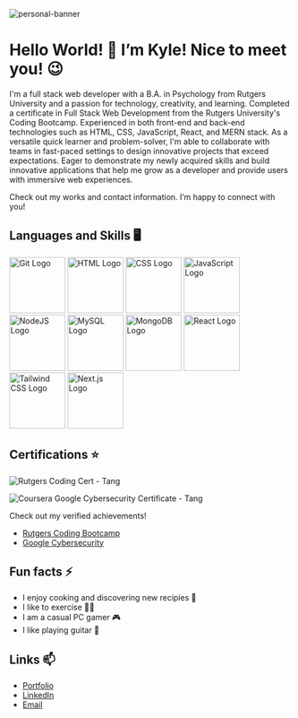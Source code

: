 ![personal-banner](https://github.com/kt946/kt946/assets/103476893/2d15ce71-641a-4ffe-b04b-7b65da1cf0f0 "Personal Banner")

# Hello World! 👋 I’m Kyle! Nice to meet you! 😉

I'm a full stack web developer with a B.A. in Psychology from Rutgers University and a passion for technology, creativity, and learning. Completed a certificate in Full Stack Web Development from the Rutgers University's Coding Bootcamp. Experienced in both front-end and back-end technologies such as HTML, CSS, JavaScript, React, and MERN stack. As a versatile quick learner and problem-solver, I'm able to collaborate with teams in fast-paced settings to design innovative projects that exceed expectations. Eager to demonstrate my newly acquired skills and build innovative applications that help me grow as a developer and provide users with immersive web experiences.

Check out my works and contact information. I’m happy to connect with you! 

## Languages and Skills 🖥️

<img src="https://github.com/kt946/kt946/assets/103476893/e37d2102-8c26-4cee-9ca0-026926b2af1b" alt="Git Logo" title="Git" width="100">
<img src="https://github.com/kt946/kt946/assets/103476893/3bb26a8d-c816-4219-be18-a5967fc94bca" alt="HTML Logo" title="HTML" width="100">
<img src="https://github.com/kt946/kt946/assets/103476893/153445a1-abf9-45e2-bbda-38fa6f81cdb6" alt="CSS Logo" title="CSS" width="100">
<img src="https://github.com/kt946/kt946/assets/103476893/75487117-7a04-4e31-a9ac-43270d60c98f" alt="JavaScript Logo" title="JavaScript" width="100">
<img src="https://github.com/kt946/kt946/assets/103476893/8fb7f901-c38e-47d3-b0b3-69b91607b80e" alt="NodeJS Logo" title="NodeJS" width="100">
<img src="https://github.com/kt946/kt946/assets/103476893/94d597e3-4fda-43df-b781-b0237836cc51" alt="MySQL Logo" title="MySQL" width="100">
<img src="https://github.com/kt946/kt946/assets/103476893/1eac454f-8f22-48a0-9f1c-4200b9f5c00c" alt="MongoDB Logo" title="MongoDB" width="100">
<img src="https://github.com/kt946/kt946/assets/103476893/a0487a87-a4d4-40e3-a7c1-c351fc01dae2" alt="React Logo" title="React" width="100">
<img src="https://github.com/kt946/kt946/assets/103476893/8e8b1087-ed8c-407f-8ad4-f5ec443e0a3c" alt="Tailwind CSS Logo" title="Tailwind CSS" width="100">
<img src="https://github.com/kt946/kt946/assets/103476893/0737d966-4cec-4274-90cc-3f6603af1587" alt="Next.js Logo" title="Next.js" width="100">

## Certifications ⭐

![Rutgers Coding Cert - Tang](https://github.com/kt946/kt946/assets/103476893/de43121c-4eaa-4f96-af19-2e668b463d62 "Full-Stack Web Development Certificate Rutgers Coding Bootcamp")

![Coursera Google Cybersecurity Certificate - Tang](https://github.com/kt946/kt946/assets/103476893/f9a87746-adaf-481f-b4e7-11fa1885eebc "Google Cybersecurity Certificate Coursera")

Check out my verified achievements!

- [Rutgers Coding Bootcamp](https://www.credly.com/badges/e89859c2-a106-4df0-a159-60c8477c0c23)
- [Google Cybersecurity](https://www.credly.com/badges/d5bf2812-6263-42c4-bda3-6033b73020af)

<!-- Be the author, not the plagiarist. -->
<!-- 剽窃者ではなく、著者になりましょう。 -->

## Fun facts ⚡
- I enjoy cooking and discovering new recipies 🍳
- I like to exercise 🏃‍♂️
- I am a casual PC gamer 🎮
- I like playing guitar 🎸

## Links 📫
- [Portfolio](https://www.kyletang.dev/)
- [LinkedIn](https://www.linkedin.com/in/kyle-tang-/)
- [Email](mailto:ktang1151@gmail.com)


<!--
**kt946/kt946** is a ✨ _special_ ✨ repository because its `README.md` (this file) appears on your GitHub profile.

Here are some ideas to get you started:

- 🔭 I’m currently working on ...
- 🌱 I’m currently learning ...
- 👯 I’m looking to collaborate on ...
- 🤔 I’m looking for help with ...
- 💬 Ask me about ...
- 📫 How to reach me: ...
- 😄 Pronouns: ...
- ⚡ Fun fact: ...
-->

